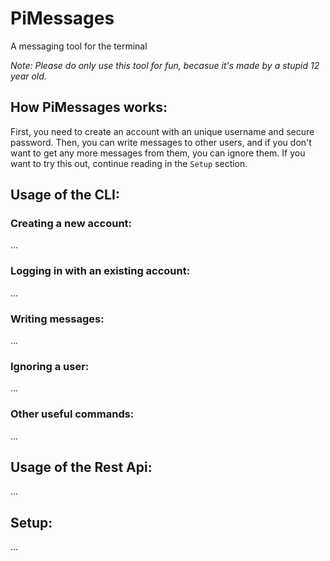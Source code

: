 # PiMessages

A messaging tool for the terminal

*Note: Please do only use this tool for fun, becasue it's made by a stupid 12 year old.*

## How PiMessages works:

First, you need to create an account with an unique username and secure password.
Then, you can write messages to other users, and if you don't want to get any more
messages from them, you can ignore them. If you want to try this out, continue
reading in the ```Setup``` section.

## Usage of the CLI:

### Creating a new account:

...

### Logging in with an existing account:

...

### Writing messages:

...

### Ignoring a user:

...

### Other useful commands:

...

## Usage of the Rest Api:

...

## Setup:

...
